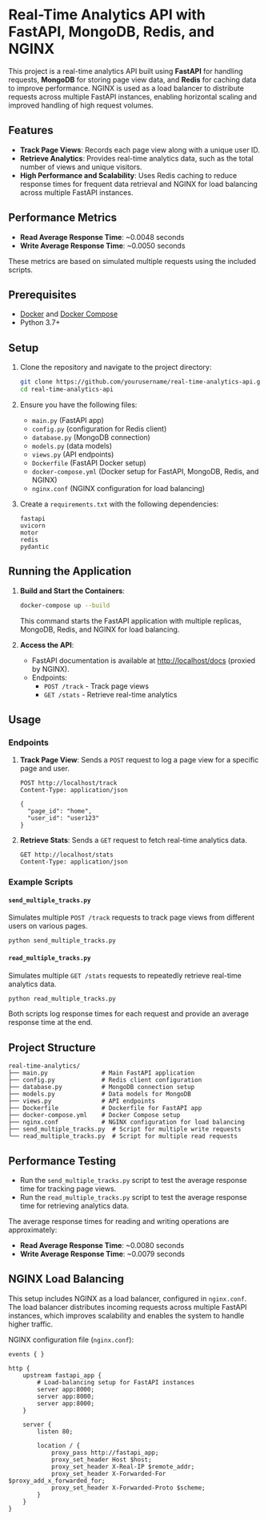 # Real-Time Analytics API with FastAPI, MongoDB, Redis, and NGINX

This project is a real-time analytics API built using **FastAPI** for handling requests, **MongoDB** for storing page view data, and **Redis** for caching data to improve performance. NGINX is used as a load balancer to distribute requests across multiple FastAPI instances, enabling horizontal scaling and improved handling of high request volumes.

## Features

- **Track Page Views**: Records each page view along with a unique user ID.
- **Retrieve Analytics**: Provides real-time analytics data, such as the total number of views and unique visitors.
- **High Performance and Scalability**: Uses Redis caching to reduce response times for frequent data retrieval and NGINX for load balancing across multiple FastAPI instances.

## Performance Metrics

- **Read Average Response Time**: ~0.0048 seconds
- **Write Average Response Time**: ~0.0050 seconds

These metrics are based on simulated multiple requests using the included scripts.

## Prerequisites

- [Docker](https://www.docker.com/get-started) and [Docker Compose](https://docs.docker.com/compose/install/)
- Python 3.7+

## Setup

1. Clone the repository and navigate to the project directory:

   ```bash
   git clone https://github.com/yourusername/real-time-analytics-api.git
   cd real-time-analytics-api
   ```

2. Ensure you have the following files:

   - `main.py` (FastAPI app)
   - `config.py` (configuration for Redis client)
   - `database.py` (MongoDB connection)
   - `models.py` (data models)
   - `views.py` (API endpoints)
   - `Dockerfile` (FastAPI Docker setup)
   - `docker-compose.yml` (Docker setup for FastAPI, MongoDB, Redis, and NGINX)
   - `nginx.conf` (NGINX configuration for load balancing)

3. Create a `requirements.txt` with the following dependencies:

   ```plaintext
   fastapi
   uvicorn
   motor
   redis
   pydantic
   ```

## Running the Application

1. **Build and Start the Containers**:

   ```bash
   docker-compose up --build
   ```

   This command starts the FastAPI application with multiple replicas, MongoDB, Redis, and NGINX for load balancing.

2. **Access the API**:

   - FastAPI documentation is available at [http://localhost/docs](http://localhost/docs) (proxied by NGINX).
   - Endpoints:
     - `POST /track` - Track page views
     - `GET /stats` - Retrieve real-time analytics

## Usage

### Endpoints

1. **Track Page View**: Sends a `POST` request to log a page view for a specific page and user.

   ```http
   POST http://localhost/track
   Content-Type: application/json

   {
     "page_id": "home",
     "user_id": "user123"
   }
   ```

2. **Retrieve Stats**: Sends a `GET` request to fetch real-time analytics data.

   ```http
   GET http://localhost/stats
   Content-Type: application/json
   ```

### Example Scripts

#### `send_multiple_tracks.py`

Simulates multiple `POST /track` requests to track page views from different users on various pages.

```bash
python send_multiple_tracks.py
```

#### `read_multiple_tracks.py`

Simulates multiple `GET /stats` requests to repeatedly retrieve real-time analytics data.

```bash
python read_multiple_tracks.py
```

Both scripts log response times for each request and provide an average response time at the end.

## Project Structure

```plaintext
real-time-analytics/
├── main.py               # Main FastAPI application
├── config.py             # Redis client configuration
├── database.py           # MongoDB connection setup
├── models.py             # Data models for MongoDB
├── views.py              # API endpoints
├── Dockerfile            # Dockerfile for FastAPI app
├── docker-compose.yml    # Docker Compose setup
├── nginx.conf            # NGINX configuration for load balancing
├── send_multiple_tracks.py  # Script for multiple write requests
└── read_multiple_tracks.py  # Script for multiple read requests
```

## Performance Testing

- Run the `send_multiple_tracks.py` script to test the average response time for tracking page views.
- Run the `read_multiple_tracks.py` script to test the average response time for retrieving analytics data.

The average response times for reading and writing operations are approximately:

- **Read Average Response Time**: ~0.0080 seconds
- **Write Average Response Time**: ~0.0079 seconds

## NGINX Load Balancing

This setup includes NGINX as a load balancer, configured in `nginx.conf`. The load balancer distributes incoming requests across multiple FastAPI instances, which improves scalability and enables the system to handle higher traffic.

NGINX configuration file (`nginx.conf`):

```nginx
events { }

http {
    upstream fastapi_app {
        # Load-balancing setup for FastAPI instances
        server app:8000;
        server app:8000;
        server app:8000;
    }

    server {
        listen 80;

        location / {
            proxy_pass http://fastapi_app;
            proxy_set_header Host $host;
            proxy_set_header X-Real-IP $remote_addr;
            proxy_set_header X-Forwarded-For $proxy_add_x_forwarded_for;
            proxy_set_header X-Forwarded-Proto $scheme;
        }
    }
}
```
